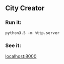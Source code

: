 ## City Creator

### Run it:
`python3.5 -m http.server`

### See it:
[localhost:8000](localhost:8000)
